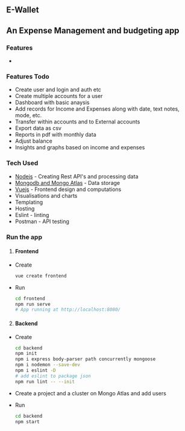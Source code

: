 ## E-Wallet

## An Expense Management and budgeting app

### Features
* 

### Features Todo
* Create user and login and auth etc
* Create multiple accounts for a user
* Dashboard with basic anaysis
* Add records for Income and Expenses along with date, text notes, mode, etc.
* Transfer within accounts and to External accounts
* Export data as csv
* Reports in pdf with monthly data
* Adjust balance
* Insights and graphs based on income and expenses

### Tech Used
* <ins>Nodejs</ins> - Creating Rest API's and processing data
* <ins>Mongodb and Mongo Atlas</ins> - Data storage
* <ins>Vuejs</ins> - Frontend design and computations
* Visualisations and charts
* Templating
* Hosting
* Eslint - linting
* Postman - API testing

### Run the app
1. #### Frontend
* Create
  ```bash
  vue create frontend
  ```

* Run
  ```bash
  cd frontend
  npm run serve
  # App running at http://localhost:8080/
  ```

2. #### Backend
* Create
  ```bash
  cd backend
  npm init
  npm i express body-parser path concurrently mongoose
  npm i nodemon --save-dev
  npm i eslint -D
  # add eslint to package json
  npm run lint -- --init
  ```

* Create a project and a cluster on Mongo Atlas and add users

* Run
  ```bash
  cd backend
  npm start
  ```
    
